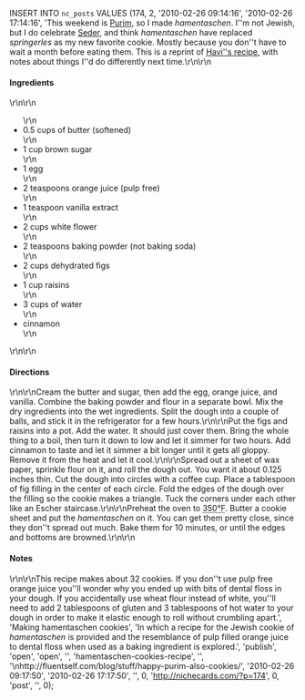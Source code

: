 INSERT INTO `nc_posts` VALUES (174, 2, '2010-02-26 09:14:16', '2010-02-26 
17:14:16', 'This weekend is <a href="http://en.wikipedia.org/wiki/Purim" 
title="Wikipedia''s entry about the Jewish holiday of Purim.">Purim</a>, so I 
made <em>hamentaschen</em>. I''m not Jewish, but I do celebrate <a 
href="http://en.wikipedia.org/wiki/Passover_Seder" title="Wikipedia''s entry 
about the Jewish holiday of Passover Seder.">Seder</a>, and think 
<em>hamentaschen</em> have replaced <em>springerles</em> as my new favorite 
cookie. Mostly because you don''t have to wait a month before eating them. This 
is a reprint of <a 
href="http://fluentself.com/blog/stuff/happy-purim-also-cookies/" title="Havi 
Brook''s recipe for hamentaschen.">Havi''s recipe</a>, with notes about things 
I''d do differently next 
time.\r\n\r\n<h4>Ingredients</h4>\r\n\r\n<ul>\r\n<li>0.5 cups of butter 
(softened)</li>\r\n<li>1 cup brown sugar</li>\r\n<li>1 egg</li>\r\n<li>2 
teaspoons orange juice (pulp free)</li>\r\n<li>1 teaspoon vanilla 
extract</li>\r\n<li>2 cups white flower</li>\r\n<li>2 teaspoons baking powder 
(not baking soda)</li>\r\n<li>2 cups dehydrated figs</li>\r\n<li>1 cup 
raisins</li>\r\n<li>3 cups of 
water</li>\r\n<li>cinnamon</li>\r\n</ul>\r\n\r\n<h4>Directions</h4>\r\n\r\nCream
 the butter and sugar, then add the egg, orange juice, and vanilla. Combine the 
baking powder and flour in a separate bowl. Mix the dry ingredients into the 
wet ingredients. Split the dough into a couple of balls, and stick it in the 
refrigerator for a few hours.\r\n\r\nPut the figs and raisins into a pot. Add 
the water. It should just cover them. Bring the whole thing to a boil, then 
turn it down to low and let it simmer for two hours. Add cinnamon to taste and 
let it simmer a bit longer until it gets all gloppy. Remove it from the heat 
and let it cool.\r\n\r\nSpread out a sheet of wax paper, sprinkle flour on it, 
and roll the dough out. You want it about 0.125 inches thin. Cut the dough into 
circles with a coffee cup. Place a tablespoon of fig filling in the center of 
each circle. Fold the edges of the dough over the filling so the cookie makes a 
triangle. Tuck the corners under each other like an Escher 
staircase.\r\n\r\nPreheat the oven to <abbr title="350 degrees 
Fahrenheit">350&deg;F</abbr>. Butter a cookie sheet and put the 
<em>hamentaschen</em> on it. You can get them pretty close, since they don''t 
spread out much. Bake them for 10 minutes, or until the edges and bottoms are 
browned.\r\n\r\n<h4>Notes</h4>\r\n\r\nThis recipe makes about 32 cookies. If 
you don''t use pulp free orange juice you''ll wonder why you ended up with bits 
of dental floss in your dough. If you accidentally use wheat flour instead of 
white, you''ll need to add 2 tablespoons of gluten and 3 tablespoons of hot 
water to your dough in order to make it elastic enough to roll without 
crumbling apart.', 'Making hamentaschen cookies', 'In which a recipe for the 
Jewish cookie of <em>hamentaschen</em> is provided and the resemblance of pulp 
filled orange juice to dental floss when used as a baking ingredient is 
explored.', 'publish', 'open', 'open', '', 'hamentaschen-cookies-recipe', '', 
'\nhttp://fluentself.com/blog/stuff/happy-purim-also-cookies/', '2010-02-26 
09:17:50', '2010-02-26 17:17:50', '', 0, 'http://nichecards.com/?p=174', 0, 
'post', '', 0);
